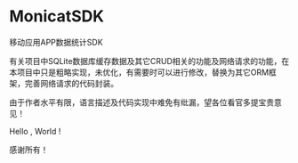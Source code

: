 # MonicatSDK
移动应用APP数据统计SDK

有关项目中SQLite数据库缓存数据及其它CRUD相关的功能及网络请求的功能，在本项目中只是粗略实现，未优化，有需要时可以进行修改，替换为其它ORM框架，完善网络请求的代码封装。

由于作者水平有限，语言描述及代码实现中难免有纰漏，望各位看官多提宝贵意见！

Hello , World !

感谢所有！
